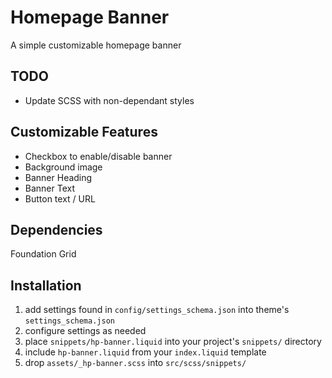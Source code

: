 
# Homepage Banner

A simple customizable homepage banner

## TODO

- Update SCSS with non-dependant styles

## Customizable Features

- Checkbox to enable/disable banner
- Background image
- Banner Heading
- Banner Text
- Button text / URL

## Dependencies

Foundation Grid

## Installation

1. add settings found in `config/settings_schema.json` into theme's `settings_schema.json`
2. configure settings as needed
3. place `snippets/hp-banner.liquid` into your project's `snippets/` directory
4. include `hp-banner.liquid` from your `index.liquid` template
6. drop `assets/_hp-banner.scss` into `src/scss/snippets/`
